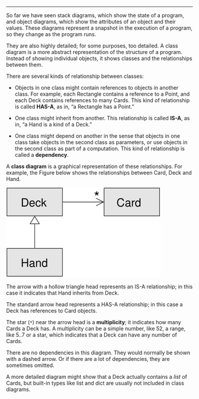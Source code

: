 --------------

So far we have seen stack diagrams, which show the state of a program, and object diagrams, which show the attributes of an object and their values. These diagrams represent a snapshot in the execution of a program, so they change as the program runs.

They are also highly detailed; for some purposes, too detailed. A class diagram is a more abstract representation of the structure of a program. Instead of showing individual objects, it shows classes and the relationships between them.

There are several kinds of relationship between classes:

-   Objects in one class might contain references to objects in another class. For example, each Rectangle contains a reference to a Point, and each Deck contains references to many Cards. This kind of relationship is called <span>**HAS-A**</span>, as in, “a Rectangle has a Point.”

-   One class might inherit from another. This relationship is called <span>**IS-A**</span>, as in, “a Hand is a kind of a Deck.”

-   One class might depend on another in the sense that objects in one class take objects in the second class as parameters, or use objects in the second class as part of a computation. This kind of relationship is called a <span>**dependency**</span>.

A <span>**class diagram**</span> is a graphical representation of these relationships. For example, the Figure below shows the relationships between <span>Card</span>, <span>Deck</span> and <span>Hand</span>.

![image](/.guides/img/class1.jpg)



The arrow with a hollow triangle head represents an IS-A relationship; in this case it indicates that Hand inherits from Deck.

The standard arrow head represents a HAS-A relationship; in this case a Deck has references to Card objects.

The star (<span>`*`</span>) near the arrow head is a <span>**multiplicity**</span>; it indicates how many Cards a Deck has. A multiplicity can be a simple number, like <span>52</span>, a range, like <span>5..7</span> or a star, which indicates that a Deck can have any number of Cards.

There are no dependencies in this diagram. They would normally be shown with a dashed arrow. Or if there are a lot of dependencies, they are sometimes omitted.

A more detailed diagram might show that a Deck actually contains a <span>*list*</span> of Cards, but built-in types like list and dict are usually not included in class diagrams.


